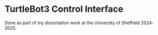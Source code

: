 # TurtleBot3 Control Interface

Done as part of my dissertation work at the University of Sheffield 2024-2025.